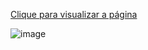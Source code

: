 [Clique para visualizar a página](https://eversilverio.github.io/DH/FrontEnd/aula26/)

![image](https://user-images.githubusercontent.com/5773748/135188932-742bc249-f323-4119-bbdb-915ad2205fad.png)
